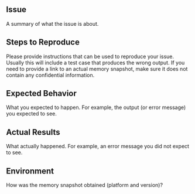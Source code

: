 ## Issue

A summary of what the issue is about.

## Steps to Reproduce

Please provide instructions that can be used to reproduce your issue.
Usually this will include a test case that produces the wrong output.
If you need to provide a link to an actual memory snapshot, make sure
it does not contain any confidential information.

## Expected Behavior

What you expected to happen. For example, the output (or error message) you expected to see.

## Actual Results

What actually happened. For example, an error message you did not expect to see.

## Environment

How was the memory snapshot obtained (platform and version)?
